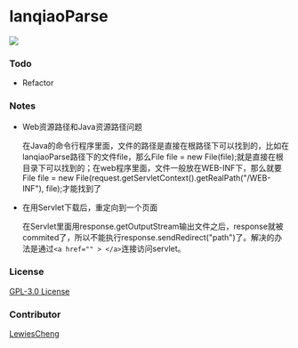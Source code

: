 # lanqiaoParse

![](https://travis-ci.org/JoyHwong/LanqiaoParse.svg?branch=master)

### Todo

- Refactor


### Notes

- Web资源路径和Java资源路径问题

  在Java的命令行程序里面，文件的路径是直接在根路径下可以找到的，比如在lanqiaoParse路径下的文件file，那么File file = new File(file);就是直接在根目录下可以找到的；在web程序里面，文件一般放在WEB-INF下，那么就要File file = new File(request.getServletContext().getRealPath("/WEB-INF"), file);才能找到了

- 在用Servlet下载后，重定向到一个页面

  在Servlet里面用response.getOutputStream输出文件之后，response就被commited了，所以不能执行response.sendRedirect("path")了。解决的办法是通过`<a href="" > </a>`连接访问servlet。

### License

[GPL-3.0 License](https://github.com/JoyHwong/lanqiaoParse/blob/master/LICENSE)

### Contributor

[LewiesCheng](https://github.com/LewiesCheng)

